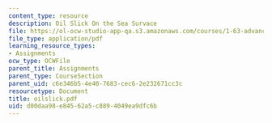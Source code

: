 ```yaml
---
content_type: resource
description: Oil Slick On the Sea Survace
file: https://ol-ocw-studio-app-qa.s3.amazonaws.com/courses/1-63-advanced-fluid-dynamics-of-the-environment-fall-2002/d00daa98e84562a5c8894049ea9dfc6b_oilslick.pdf
file_type: application/pdf
learning_resource_types:
- Assignments
ocw_type: OCWFile
parent_title: Assignments
parent_type: CourseSection
parent_uid: c6e346b5-4e40-7683-cec6-2e232671cc3c
resourcetype: Document
title: oilslick.pdf
uid: d00daa98-e845-62a5-c889-4049ea9dfc6b
---
```


